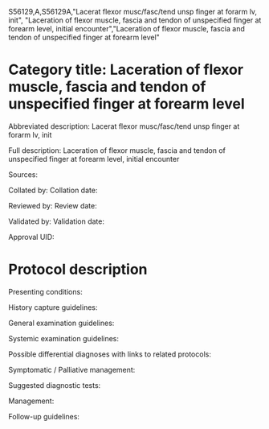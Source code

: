 S56129,A,S56129A,"Lacerat flexor musc/fasc/tend unsp finger at forarm lv, init", "Laceration of flexor muscle, fascia and tendon of unspecified finger at forearm level, initial encounter","Laceration of flexor muscle, fascia and tendon of unspecified finger at forearm level"
# Category title: Laceration of flexor muscle, fascia and tendon of unspecified finger at forearm level

Abbreviated description: Lacerat flexor musc/fasc/tend unsp finger at forarm lv, init

Full description: Laceration of flexor muscle, fascia and tendon of unspecified finger at forearm level, initial encounter

Sources:

Collated by:
Collation date:

Reviewed by:
Review date:

Validated by:
Validation date:

Approval UID:

# Protocol description

Presenting conditions:

History capture guidelines:

General examination guidelines:

Systemic examination guidelines:

Possible differential diagnoses with links to related protocols:

Symptomatic / Palliative management:

Suggested diagnostic tests:

Management:

Follow-up guidelines:
